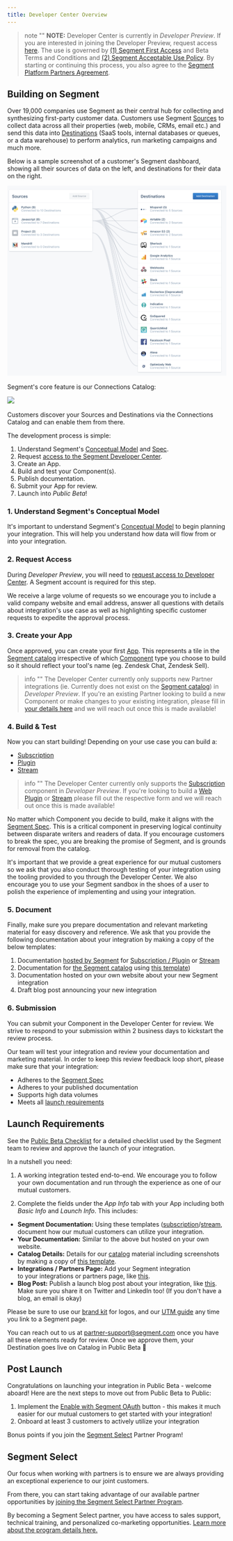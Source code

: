 ```yaml
---
title: Developer Center Overview
---
```


> note ""
> **NOTE:** Developer Center is currently in _Developer Preview_. If you are interested in joining the Developer Preview, request access [here](https://segment.com/partners/developer-center/). The use is governed by [(1) Segment First Access](https://segment.com/legal/first-access-beta-preview/) and Beta Terms and Conditions and [(2) Segment Acceptable Use Policy](https://segment.com/legal/acceptable-use-policy/). By starting or continuing this process, you also agree to the [Segment Platform Partners Agreement](https://segment.com/legal/partnersagreement/).


## Building on Segment

Over 19,000 companies use Segment as their central hub for collecting and synthesizing first-party customer data. Customers use Segment [Sources](/docs/connections/sources/) to collect data across all their properties (web, mobile, CRMs, email etc.) and send this data into [Destinations](/docs/connections/destinations/) (SaaS tools, internal databases or queues, or a data warehouse) to perform analytics, run marketing campaigns and much more.

Below is a sample screenshot of a customer's Segment dashboard, showing all their sources of data on the left, and destinations for their data on the right.

![](images/overview.png)

Segment's core feature is our Connections Catalog:

![](images/catalog.gif)

Customers discover your Sources and Destinations via the Connections Catalog and can enable them from there.

The development process is simple:

1. Understand Segment's [Conceptual Model](/docs/partners/conceptual-model) and [Spec](https://segment.com/docs/connections/spec).
2. Request [access to the Segment Developer Center](https://segment.com/partners/developer-center/).
3. Create an App.
4. Build and test your Component(s).
5. Publish documentation.
6. Submit your App for review.
7. Launch into _Public Beta_!

### 1. Understand Segment's Conceptual Model

It's important to understand Segment's [Conceptual Model](/docs/partners/conceptual-model) to begin planning your integration. This will help you understand how data will flow from or into your integration.

### 2. Request Access

During _Developer Preview_, you will need to [request access to Developer Center](https://segment.com/partners/developer-center/). A Segment account is required for this step.

We receive a large volume of requests so we encourage you to include a valid company website and email address, answer all questions with details about integration's use case as well as highlighting specific customer requests to expedite the approval process.

### 3. Create your App

Once approved, you can create your first [App](/docs/partners/conceptual-model/#apps). This represents a tile in the [Segment catalog](https://segment.com/catalog/) irrespective of which [Component](/docs/partners/conceptual-model/#components) type you choose to build so it should reflect your tool's name (eg. Zendesk Chat, Zendesk Sell).

> info ""
> The Developer Center currently only supports new Partner integrations (ie. Currently does not exist on the [Segment catalog](https://segment.com/catalog/)) in _Developer Preview_. If you're an existing Partner looking to build a new Component or make changes to your existing integration, please fill in [your details here](https://airtable.com/shrSweuRx5jspwsw7) and we will reach out once this is made available!

### 4. Build & Test

Now you can start building! Depending on your use case you can build a:

- [Subscription](/docs/partners/subscriptions)
- [Plugin](/docs/partners/plugins)
- [Stream](/docs/partners/streams)

> info ""
> The Developer Center currently only supports the [Subscription](/docs/partners/subscriptions) component in _Developer Preview_. If you're looking to build a [Web Plugin](https://airtable.com/shrT3b4C7agUEBKVS) or [Stream](https://airtable.com/shrj3BkHMhdeaPYWt) please fill out the respective form and we will reach out once this is made available!

No matter which Component you decide to build, make it aligns with the [Segment Spec](https://segment.com/docs/connections/spec). This is a critical component in preserving logical continuity between disparate writers and readers of data. If you encourage customers to break the spec, you are breaking the promise of Segment, and is grounds for removal from the catalog.

It's important that we provide a great experience for our mutual customers so we ask that you also conduct thorough testing of your integration using the tooling provided to you through the Developer Center. We also encourage you to use your Segment sandbox in the shoes of a user to polish the experience of implementing and using your integration.

### 5. Document

Finally, make sure you prepare documentation and relevant marketing material for easy discovery and reference. We ask that you provide the following documentation about your integration by making a copy of the below templates:

1. Documentation [hosted by Segment](https://segment.com/docs/) for [Subscription / Plugin](https://hackmd.io/t7amLXluS7-39rg7ARZgSA) or [Stream](https://hackmd.io/TV8cZR6tRnKwGtkvSexeag)
2. Documentation for [the Segment catalog](https://segment.com/catalog/) using [this template](https://docs.google.com/document/d/1kvAvAHLyM3pOq-lBcZJhP_X_KivHlk1eiFy-5ERWDXc/edit))
3. Documentation hosted on your own website about your new Segment integration
4. Draft blog post announcing your new integration


### 6. Submission

You can submit your Component in the Developer Center for review. We strive to respond to your submission within 2 business days to kickstart the review process.

Our team will test your integration and review your documentation and marketing material. In order to keep this review feedback loop short, please make sure that your integration:

- Adheres to the [Segment Spec](/docs/connections/spec/)
- Adheres to your published documentation
- Supports high data volumes
- Meets all [launch requirements](/docs/partners/#launch-requirements)

## Launch Requirements

See the [Public Beta Checklist](/docs/partners/checklist) for a detailed checklist used by the Segment team to review and approve the launch of your integration.

In a nutshell you need:

1. A working integration tested end-to-end. We encourage you to follow your own documentation and run through the experience as one of our mutual customers.

2. Complete the fields under the _App Info_ tab with your App including both _Basic Info_ and _Launch Info_. This includes:

  - **Segment Documentation:** Using these templates ([subscription](https://hackmd.io/t7amLXluS7-39rg7ARZgSA?both=)/[stream](https://hackmd.io/TV8cZR6tRnKwGtkvSexeag), document how our mutual customers can utilize your integration.
  - **Your Documentation:** Similar to the above but hosted on your own website.
  - **Catalog Details:** Details for our [catalog](https://segment.com/catalog) material including screenshots by making a copy of [this template](https://docs.google.com/document/d/1kvAvAHLyM3pOq-lBcZJhP_X_KivHlk1eiFy-5ERWDXc/copy).
  - **Integrations / Partners Page:** Add your Segment integration to your integrations or partners page, like [this](https://success.clearbrain.com/connections/import-connections/connect-to-your-data-in-segment).
  - **Blog Post:** Publish a launch blog post about your integration, like [this](https://www.kustomer.com/blog/kustomer-segment-integration/). Make sure you share it on Twitter and LinkedIn too! (If you don't have a blog, an email is okay)

Please be sure to use our [brand kit](https://brandfolder.com/segment/press-kit) for logos, and our [UTM guide](https://docs.google.com/document/d/1L0MHYdF2SYaMMiodQCYlZELF7pN0TXiZbD22nnlGhEk/copy) any time you link to a Segment page.

You can reach out to us at [partner-support@segment.com](mailto:partner-support@segment.com) once you have all these elements ready for review. Once we approve them, your Destination goes live on Catalog in Public Beta 🎉

## Post Launch

Congratulations on launching your integration in Public Beta - welcome aboard! Here are the next steps to move out from Public Beta to Public:

1. Implement the [Enable with Segment OAuth](/docs/partners/enable-with-segment) button - this makes it much easier for our mutual customers to get started with your integration!
2. Onboard at least 3 customers to actively utilize your integration

Bonus points if you join the [Segment Select](/docs/partners/#segment-select) Partner Program!

## Segment Select

Our focus when working with partners is to ensure we are always providing an exceptional experience to our joint customers.

From there, you can start taking advantage of our available partner opportunities by [joining the Segment Select Partner Program](https://segment.com/partners/integration/#module-5-benefits).

By becoming a Segment Select partner, you have access to sales support, technical training, and personalized co-marketing opportunities. [Learn more about the program details here.](https://assets.ctfassets.net/9u2t3ap6pctb/3NPVQDweiX0l8Z2edugwIr/d09ea71f04913f3189514b7d2df57d36/Segment_Select_Partner_Program_One_Pager.pdf)
